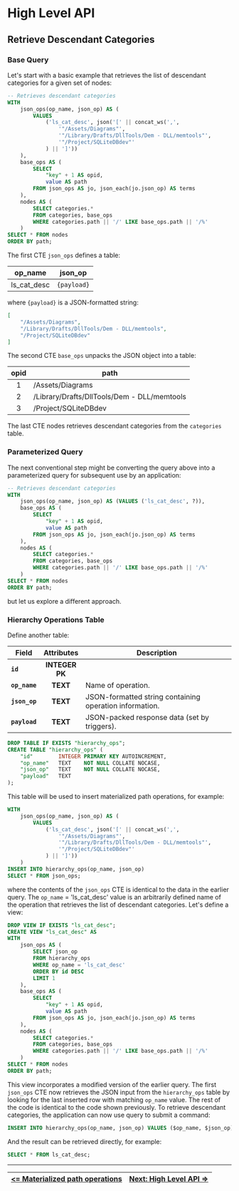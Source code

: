 # High Level API

## Retrieve Descendant Categories

### Base Query

Let's start with a basic example that retrieves the list of descendant categories for a given set of nodes:

```sql
-- Retrieves descendant categories
WITH
    json_ops(op_name, json_op) AS (
        VALUES
            ('ls_cat_desc', json('[' || concat_ws(',',
                '"/Assets/Diagrams"',
                '"/Library/Drafts/DllTools/Dem - DLL/memtools"',
                '"/Project/SQLiteDBdev"'
            ) || ']'))
    ),
    base_ops AS (
        SELECT
            "key" + 1 AS opid,
            value AS path
        FROM json_ops AS jo, json_each(jo.json_op) AS terms
    ),
    nodes AS (
        SELECT categories.*
        FROM categories, base_ops
        WHERE categories.path || '/' LIKE base_ops.path || '/%'
    )
SELECT * FROM nodes
ORDER BY path;
```

The first CTE `json_ops` defines a table:

| op_name     | json_op     |
| ----------- | ----------- |
| ls_cat_desc | `{payload}` |

where `{payload}` is a JSON-formatted string:

```json
[
    "/Assets/Diagrams",
    "/Library/Drafts/DllTools/Dem - DLL/memtools",
    "/Project/SQLiteDBdev"
]
```

The second CTE `base_ops` unpacks the JSON object into a table:

| <center>opid</center> | <center>path</center>                       |
| :-------------------: | ------------------------------------------- |
|           1           | /Assets/Diagrams                            |
|           2           | /Library/Drafts/DllTools/Dem - DLL/memtools |
|           3           | /Project/SQLiteDBdev                        |

The last CTE nodes retrieves descendant categories from the `categories` table.

### Parameterized Query

The next conventional step might be converting the query above into a parameterized query for subsequent use by an application:

```sql
-- Retrieves descendant categories
WITH
    json_ops(op_name, json_op) AS (VALUES ('ls_cat_desc', ?)),
    base_ops AS (
        SELECT
            "key" + 1 AS opid,
            value AS path
        FROM json_ops AS jo, json_each(jo.json_op) AS terms
    ),
    nodes AS (
        SELECT categories.*
        FROM categories, base_ops
        WHERE categories.path || '/' LIKE base_ops.path || '/%'
    )
SELECT * FROM nodes
ORDER BY path;
```

but let us explore a different approach.

### Hierarchy Operations Table

Define another table:

| <center>Field</center> | <center>Attributes</center> | <center>Description</center>                            |
| ---------------------- | :-------------------------: | ------------------------------------------------------- |
| **`id`**               |    **INTEGER**<br>**PK**    |                                                         |
| **`op_name`**          |          **TEXT**           | Name of operation.                                      |
| **`json_op`**          |          **TEXT**           | JSON-formatted string containing operation information. |
| **`payload`**          |          **TEXT**           | JSON-packed response data (set by triggers).            |

```sql
DROP TABLE IF EXISTS "hierarchy_ops";
CREATE TABLE "hierarchy_ops" (
    "id"        INTEGER PRIMARY KEY AUTOINCREMENT,
    "op_name"   TEXT    NOT NULL COLLATE NOCASE,
    "json_op"   TEXT    NOT NULL COLLATE NOCASE,
    "payload"   TEXT
);
```

This table will be used to insert materialized path operations, for example:

```sql
WITH
    json_ops(op_name, json_op) AS (
        VALUES
            ('ls_cat_desc', json('[' || concat_ws(',',
                '"/Assets/Diagrams"',
                '"/Library/Drafts/DllTools/Dem - DLL/memtools"',
                '"/Project/SQLiteDBdev"'
            ) || ']'))
    )
INSERT INTO hierarchy_ops(op_name, json_op)
SELECT * FROM json_ops;
```

where the contents of the `json_ops` CTE is identical to the data in the earlier query. The `op_name` = 'ls_cat_desc' value is an arbitrarily defined name of the operation that retrieves the list of descendant categories. Let's define a view:

```sql
DROP VIEW IF EXISTS "ls_cat_desc";
CREATE VIEW "ls_cat_desc" AS
WITH
    json_ops AS (
		SELECT json_op
		FROM hierarchy_ops
		WHERE op_name = 'ls_cat_desc'
		ORDER BY id DESC
		LIMIT 1
    ),
    base_ops AS (
        SELECT
            "key" + 1 AS opid,
            value AS path
        FROM json_ops AS jo, json_each(jo.json_op) AS terms
    ),
    nodes AS (
        SELECT categories.*
        FROM categories, base_ops
        WHERE categories.path || '/' LIKE base_ops.path || '/%'
    )
SELECT * FROM nodes
ORDER BY path;
```

This view incorporates a modified version of the earlier query. The first `json_ops` CTE now retrieves the JSON input from the `hierarchy_ops` table by looking for the last inserted row with matching `op_name` value. The rest of the code is identical to the code shown previously. To retrieve  descendant categories, the application can now use query to submit a command:

```sql
INSERT INTO hierarchy_ops(op_name, json_op) VALUES ($op_name, $json_op);
```

And the result can be retrieved directly, for example:

```sql
SELECT * FROM ls_cat_desc;
```



---

| [**<= Materialized path operations**][MPops] | [**Next: High Level API =>**][MPops] |
| -------------------------------------------- | ------------------------------------ |


<!-- References -->

[MPops]: https://github.com/pchemguy/SQLiteMP/blob/main/sqlitemp/docs/MPops.md